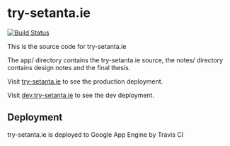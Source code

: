 # try-setanta.ie

[![Build Status](https://travis-ci.com/EoinDavey/Setanta-site.svg?branch=master)](https://travis-ci.com/EoinDavey/Setanta-site)

This is the source code for try-setanta.ie

The app/ directory contains the try-setanta.ie source, the notes/ directory contains design notes and the final thesis.

Visit [try-setanta.ie](https://try-setanta.ie) to see the production deployment.

Visit [dev.try-setanta.ie](https://dev.try-setanta.ie) to see the dev deployment.

## Deployment

try-setanta.ie is deployed to Google App Engine by Travis CI
